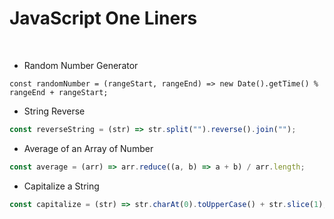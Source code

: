 # JavaScript One Liners

<br/>

- Random Number Generator

```JS
const randomNumber = (rangeStart, rangeEnd) => new Date().getTime() % rangeEnd + rangeStart;
```

- String Reverse

```JavaScript
const reverseString = (str) => str.split("").reverse().join("");
```

- Average of an Array of Number

```JavaScript
const average = (arr) => arr.reduce((a, b) => a + b) / arr.length;
```

- Capitalize a String

```JavaScript
const capitalize = (str) => str.charAt(0).toUpperCase() + str.slice(1);
```
